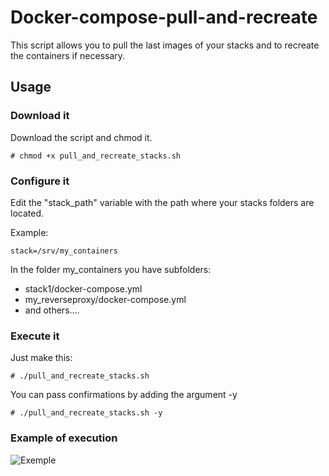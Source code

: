 # Docker-compose-pull-and-recreate
This script allows you to pull the last images of your stacks and to recreate the containers if necessary.

## Usage

### Download it
Download the script and chmod it.

    # chmod +x pull_and_recreate_stacks.sh

### Configure it
Edit the "stack_path" variable with the path where your stacks folders are located.

Example:

    stack=/srv/my_containers

In the folder my_containers you have subfolders:

 - stack1/docker-compose.yml
 - my_reverseproxy/docker-compose.yml
 - and others....

### Execute it
Just make this:

    # ./pull_and_recreate_stacks.sh
    
You can pass confirmations by adding the argument -y

    # ./pull_and_recreate_stacks.sh -y

### Example of execution
![Exemple](https://i.imgur.com/wGrFL73.png)
